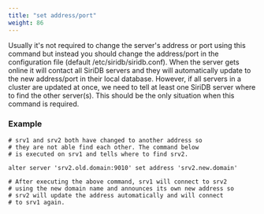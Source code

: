 ```yaml
---
title: "set address/port"
weight: 86
---
```


Usually it's not required to change the server's address or port using this
command but instead you should change the address/port in the configuration
file (default /etc/siridb/siridb.conf). When the server gets online it will
contact all SiriDB servers and they will automatically update to the new
address/port in their local database. However, if all servers in a cluster are
updated at once, we need to tell at least one SiriDB server where to find the
other server(s). This should be the only situation when this command is
required.

### Example

    # srv1 and srv2 both have changed to another address so
    # they are not able find each other. The command below
    # is executed on srv1 and tells where to find srv2.

    alter server 'srv2.old.domain:9010' set address 'srv2.new.domain'

    # After executing the above command, srv1 will connect to srv2
    # using the new domain name and announces its own new address so
    # srv2 will update the address automatically and will connect
    # to srv1 again.
